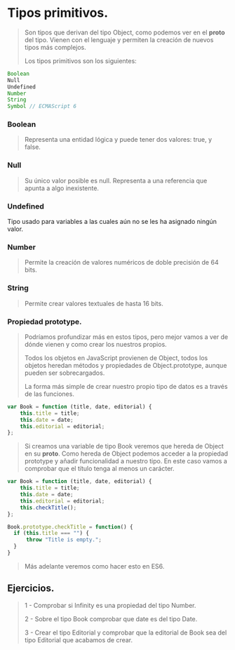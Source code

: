 # Tipos primitivos.
> Son tipos que derivan del tipo Object, como podemos ver en el __proto__ del tipo. Vienen con el lenguaje y permiten la creación de nuevos tipos más complejos. 
>
> Los tipos primitivos son los siguientes: 
```javascript
Boolean
Null
Undefined
Number
String
Symbol // ECMAScript 6
````

### Boolean
> Representa una entidad lógica y puede tener dos valores: true, y false.

### Null
> Su único valor posible es null. Representa a una referencia que apunta a algo inexistente.

### Undefined
Tipo usado para variables a las cuales aún no se les ha asignado ningún valor. 

### Number
> Permite la creación de valores numéricos de doble precisión de 64 bits.

### String
> Permite crear valores textuales de hasta 16 bits. 

### Propiedad prototype.

> Podríamos profundizar más en estos tipos, pero mejor vamos a ver de dónde vienen y como crear los nuestros propios. 
>
> Todos los objetos en JavaScript provienen de Object, todos los objetos heredan métodos y propiedades de Object.prototype, aunque pueden ser sobrecargados. 
>
> La forma más simple de crear nuestro propio tipo de datos es a través de las funciones. 

```javascript
var Book = function (title, date, editorial) {
    this.title = title;
    this.date = date; 
    this.editorial = editorial;
};
```
> Si creamos una variable de tipo Book veremos que hereda de Object en su __proto__. Como hereda de Object podemos acceder a la propiedad prototype y añadir funcionalidad a nuestro tipo. En este caso vamos a comprobar que el título tenga al menos un carácter. 

```javascript
var Book = function (title, date, editorial) {
    this.title = title;
    this.date = date; 
    this.editorial = editorial;
    this.checkTitle();
};

Book.prototype.checkTitle = function() {
  if (this.title === "") {
      throw "Title is empty.";
  }
}
```

> Más adelante veremos como hacer esto en ES6.


## Ejercicios. 
> 1 - Comprobar si Infinity es una propiedad del tipo Number. 
>
> 2 - Sobre el tipo Book comprobar que date es del tipo Date.
>
> 3 - Crear el tipo Editorial y comprobar que la editorial de Book sea del tipo Editorial que acabamos de crear.